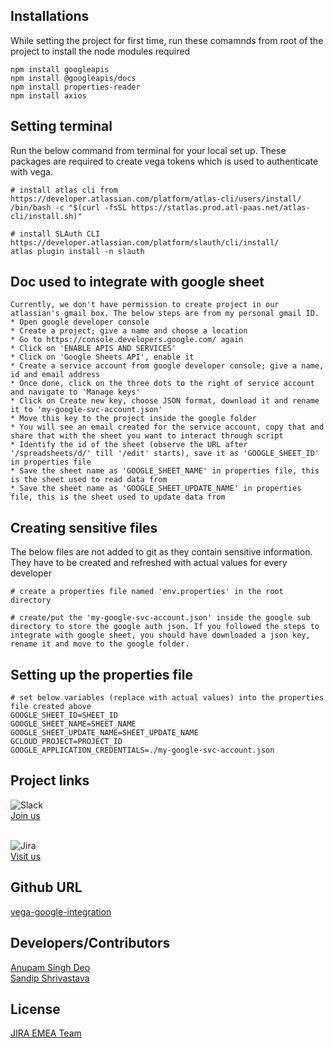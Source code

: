 ## Installations
While setting the project for first time, run these comamnds from root of the project to install the node modules required
```node
npm install googleapis
npm install @googleapis/docs
npm install properties-reader
npm install axios
```

## Setting terminal
Run the below command from terminal for your local set up. 
These packages are required to create vega tokens which is used to authenticate with vega.

```node
# install atlas cli from https://developer.atlassian.com/platform/atlas-cli/users/install/
/bin/bash -c "$(curl -fsSL https://statlas.prod.atl-paas.net/atlas-cli/install.sh)"

# install SLAuth CLI https://developer.atlassian.com/platform/slauth/cli/install/
atlas plugin install -n slauth 
```

## Doc used to integrate with google sheet
```node
Currently, we don't have permission to create project in our atlassian's gmail box. The below steps are from my personal gmail ID.
* Open google developer console
* Create a project; give a name and choose a location
* Go to https://console.developers.google.com/ again
* Click on 'ENABLE APIS AND SERVICES'
* Click on 'Google Sheets API', enable it
* Create a service account from google developer console; give a name, id and email address
* Once done, click on the three dots to the right of service account and navigate to 'Manage keys'
* Click on Create new key, choose JSON format, download it and rename it to 'my-google-svc-account.json'
* Move this key to the project inside the google folder
* You will see an email created for the service account, copy that and share that with the sheet you want to interact through script
* Identify the id of the sheet (observe the URL after '/spreadsheets/d/' till '/edit' starts), save it as 'GOOGLE_SHEET_ID' in properties file
* Save the sheet name as 'GOOGLE_SHEET_NAME' in properties file, this is the sheet used to read data from
* Save the sheet name as 'GOOGLE_SHEET_UPDATE_NAME' in properties file, this is the sheet used to update data from
```

## Creating sensitive files
The below files are not added to git as they contain sensitive information. They have to be created and refreshed with actual values for every developer

```node
# create a properties file named 'env.properties' in the root directory

# create/put the 'my-google-svc-account.json' inside the google sub directory to store the google auth json. If you followed the steps to integrate with google sheet, you should have downloaded a json key, rename it and move to the google folder.
```


## Setting up the properties file
```node
# set below variables (replace with actual values) into the properties file created above
GOOGLE_SHEET_ID=SHEET_ID
GOOGLE_SHEET_NAME=SHEET_NAME
GOOGLE_SHEET_UPDATE_NAME=SHEET_UPDATE_NAME
GCLOUD_PROJECT=PROJECT_ID
GOOGLE_APPLICATION_CREDENTIALS=./my-google-svc-account.json
```

## Project links
![Slack](https://img.shields.io/badge/Slack-4A154B?style=for-the-badge&logo=slack&logoColor=white) <br>
[Join us](https://atlassian.slack.com/archives/C05Q71R0P6) <br> <br>

![Jira](https://img.shields.io/badge/jira-%230A0FFF.svg?style=for-the-badge&logo=jira&logoColor=white)<br>
[Visit us](https://shipit.atlassian.net/browse/SHPLVII-71)


## Github URL
[vega-google-integration](https://github.com/adeo-atlassian/vega-google-integration)

## Developers/Contributors
[Anupam Singh Deo](https://directory.prod.atl-paas.net/employees/adeo) <br />
[Sandip Shrivastava](https://directory.prod.atl-paas.net/employees/sshrivastava)



## License
[JIRA EMEA Team](www.atlassian.com)